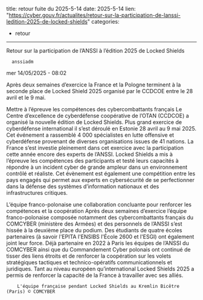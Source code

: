  
title: retour fuite du 2025-5-14
date: 2025-5-14
lien: "https://cyber.gouv.fr/actualites/retour-sur-la-participation-de-lanssi-ledition-2025-de-locked-shields"
categories:
  - retour
---

Retour sur la participation de l’ANSSI à l’édition 2025 de Locked Shields

            


      anssiadm
mer 14/05/2025 - 08:02

            
Après deux semaines d’exercice
la France et la Pologne terminent à la seconde place de Locked Shield 2025 organisé par le CCDCOE entre le 28 avril et le 9 mai.
  
Mettre à l’épreuve les compétences des cybercombattants français
Le Centre d’excellence de cyberdéfense coopérative de l’OTAN (CCDCOE) a organisé la nouvelle édition de Locked Shields. Plus grand exercice de cyberdéfense international
il s’est déroulé en Estonie
28 avril au 9 mai 2025. Cet événement a rassemblé 4 000 spécialistes en lutte offensive et cyberdéfense provenant de diverses organisations issues de 41 nations. La France s’est investie pleinement dans cet exercice avec la participation cette année encore des experts de l’ANSSI.
Locked Shields a mis à l’épreuve les compétences des participants et testé leurs capacités à répondre à un incident cyber de grande ampleur dans un environnement contrôlé et réaliste. Cet évènement est également une compétition entre les pays engagés qui permet aux experts en cybersécurité de se perfectionner dans la défense des systèmes d’information nationaux et des infrastructures critiques.
  
L’équipe franco-polonaise
une collaboration concluante pour renforcer les compétences et la coopération
Après deux semaines d’exercice
l’équipe franco-polonaise
composée notamment des cybercombattants français du COMCYBER (ministère des Armées) et des personnels de l’ANSSI
s’est hissée à la deuxième place du podium. Des étudiants de quatre écoles partenaires (à savoir l'EPITA
l'ENSIBS
l'École 2600 et l'ESGI) ont également joint leur force.
Déjà partenaire en 2022 à Paris les équipes de l’ANSSI
du COMCYBER ainsi que du Commandement Cyber polonais ont continué de tisser des liens étroits et de renforcer la coopération sur les volets stratégiques
tactiques et technico-opératifs
communicationnels et juridiques. Tant au niveau européen qu’international
Locked Shields 2025 a permis de renforcer la capacité de la France à travailler avec ses alliés.

          
        L'équipe française pendant Locked Shields au Kremlin Bicêtre (Paris) © COMCYBER

